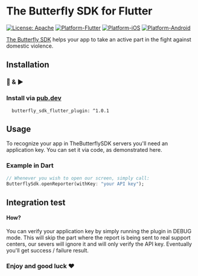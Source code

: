 # The Butterfly SDK for Flutter
[![License: Apache](https://img.shields.io/badge/License-Apache-yellow.svg)](https://github.com/TheButterflySDK/Flutter/blob/main/LICENSE)
[![Platform-Flutter](https://img.shields.io/badge/Platform-Flutter-blue.svg)](https://github.com/TheButterflySDK/Flutter)
[![Platform-iOS](https://img.shields.io/badge/Platform-iOS-white.svg)](https://github.com/TheButterflySDK/iOS)
[![Platform-Android](https://img.shields.io/badge/Platform-Android-green.svg)](https://github.com/TheButterflySDK/Android)

[The Butterfly SDK](https://github.com/TheButterflySDK/About/blob/main/README.md) helps your app to take an active part in the fight against domestic violence.

## Installation
### 🔌 & ▶️

### Install via [pub.dev](https://pub.dev/packages/butterfly_sdk_flutter_plugin)

```
  butterfly_sdk_flutter_plugin: ^1.0.1
```

## Usage

To recognize your app in TheButterflySDK servers you'll need an application key. You can set it via code, as demonstrated here.

### Example in Dart

```Dart
// Whenever you wish to open our screen, simply call:
ButterflySdk.openReporter(withKey: "your API key");
```

## Integration test
#### How?
You can verify your application key by simply running the plugin in DEBUG mode. This will skip the part where the report is being sent to real support centers, our severs will ignore it and will only verify the API key. Eventually you'll get success / failure result.


### Enjoy and good luck ❤️
